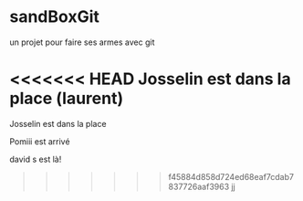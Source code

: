 # sandBoxGit
un projet pour faire ses armes avec git

<<<<<<< HEAD
Josselin est dans la place 
(laurent)
=======
Josselin est dans la place

Pomiii est arrivé


david s est là!
>>>>>>> f45884d858d724ed68eaf7cdab7837726aaf3963
 jj
